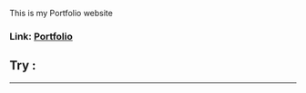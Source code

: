 This is my Portfolio website
<h3>Link: <a href = "https://portfolio-website-mu-rosy.vercel.app/">Portfolio</a></h3>

<h2>Try :</h2>
<hr>
<p><p>
